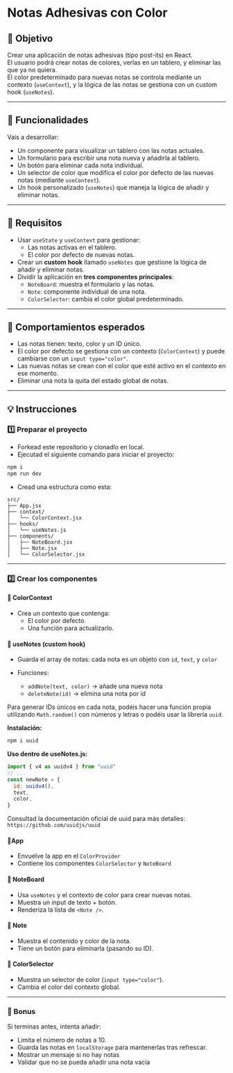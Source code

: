 # Notas Adhesivas con Color

## 🎯 Objetivo

Crear una aplicación de notas adhesivas (tipo post-its) en React.  
El usuario podrá crear notas de colores, verlas en un tablero, y eliminar las que ya no quiera.  
El color predeterminado para nuevas notas se controla mediante un contexto (`useContext`), y la lógica de las notas se gestiona con un custom hook (`useNotes`).

---

## 📂 Funcionalidades

Vais a desarrollar:

- Un componente para visualizar un tablero con las notas actuales.
- Un formulario para escribir una nota nueva y añadirla al tablero.
- Un botón para eliminar cada nota individual.
- Un selector de color que modifica el color por defecto de las nuevas notas (mediante `useContext`).
- Un hook personalizado (`useNotes`) que maneja la lógica de añadir y eliminar notas.

---

## 🎯 Requisitos

- Usar `useState` y `useContext` para gestionar:
  - Las notas activas en el tablero.
  - El color por defecto de nuevas notas.
- Crear un **custom hook** llamado `useNotes` que gestione la lógica de añadir y eliminar notas.
- Dividir la aplicación en **tres componentes principales**:
  - `NoteBoard`: muestra el formulario y las notas.
  - `Note`: componente individual de una nota.
  - `ColorSelector`: cambia el color global predeterminado.

---

## 🔧 Comportamientos esperados

- Las notas tienen: texto, color y un ID único.
- El color por defecto se gestiona con un contexto (`ColorContext`) y puede cambiarse con un `input type="color"`.
- Las nuevas notas se crean con el color que esté activo en el contexto en ese momento.
- Eliminar una nota la quita del estado global de notas.

---

## 💡 Instrucciones

### 1️⃣ Preparar el proyecto

- Forkead este repositorio y clonadlo en local.
- Ejecutad el siguiente comando para iniciar el proyecto:

```bash
npm i
npm run dev
```

- Cread una estructura como esta:

```
src/
├── App.jsx
├── context/
│   └── ColorContext.jsx
├── hooks/
│   └── useNotes.js
├── components/
│   ├── NoteBoard.jsx
│   ├── Note.jsx
│   └── ColorSelector.jsx

```

---

### 2️⃣ Crear los componentes

#### 🔹 ColorContext

- Crea un contexto que contenga:
  - El color por defecto.
  - Una función para actualizarlo.

#### 🔹 useNotes (custom hook)

- Guarda el array de notas: cada nota es un objeto con `id`, `text`, y `color`
- Funciones:

  - `addNote(text, color)` → añade una nueva nota
  - `deleteNote(id)` → elimina una nota por id

Para generar IDs únicos en cada nota, podéis hacer una función propia utilizando `Math.random()` con números y letras o podéis usar la librería `uuid`.

**Instalación:**

```bash
npm i uuid
```

**Uso dentro de useNotes.js:**

```js
import { v4 as uuidv4 } from "uuid"
// ...
const newNote = {
  id: uuidv4(),
  text,
  color,
}
```

Consultad la documentación oficial de uuid para más detalles:
`https://github.com/uuidjs/uuid`

#### 🔹App

- Envuelve la app en el `ColorProvider`
- Contiene los componentes `ColorSelector` y `NoteBoard`

#### 🔹 NoteBoard

- Usa `useNotes` y el contexto de color para crear nuevas notas.
- Muestra un input de texto + botón.
- Renderiza la lista de `<Note />`.

#### 🔹 Note

- Muestra el contenido y color de la nota.
- Tiene un botón para eliminarla (pasando su ID).

#### 🔹 ColorSelector

- Muestra un selector de color (`input type="color"`).
- Cambia el color del contexto global.

---

### 🚀 Bonus

Si terminas antes, intenta añadir:

- Limita el número de notas a 10.
- Guarda las notas en `localStorage` para mantenerlas tras refrescar.
- Mostrar un mensaje si no hay notas
- Validar que no se pueda añadir una nota vacía
